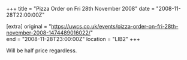 +++
title = "Pizza Order on Fri 28th November 2008"
date = "2008-11-28T22:00:00Z"

[extra]
original = "https://uwcs.co.uk/events/pizza-order-on-fri-28th-november-2008-1474489016022/"    
end = "2008-11-28T23:00:00Z"
location = "LIB2"
+++

Will be half price regardless.

